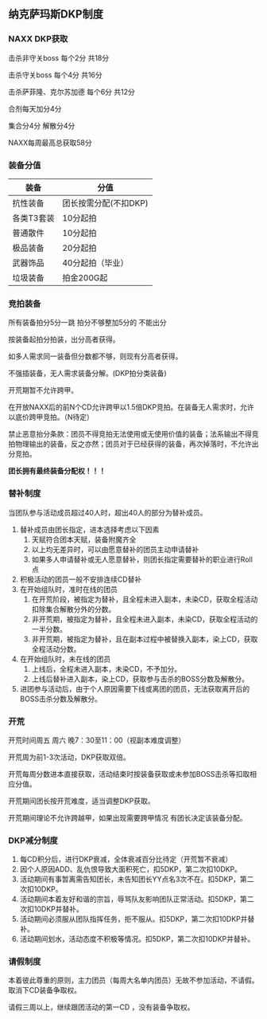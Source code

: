 ## 纳克萨玛斯DKP制度


### NAXX DKP获取

击杀非守关boss 每个2分 共18分

击杀守关boss 每个4分 共16分

击杀萨菲隆、克尔苏加德 每个6分 共12分

合剂每天加分4分 

集合分4分 解散分4分 

NAXX每周最高总获取58分

### 装备分值 

|装备|分值|
|---|---|
|抗性装备|团长按需分配(不扣DKP)|
|各类T3套装|10分起拍| 
|普通散件|10分起拍|
|极品装备|20分起拍|
|武器饰品|40分起拍（毕业）|
|垃圾装备|拍金200G起|

### 竞拍装备

所有装备拍分5分一跳 拍分不够整加5分的 不能出分

按装备起拍分拍装，出分高者获得。 

如多人需求同一装备但分数都不够，则现有分高者获得。 

不强插装备，无人需求装备分解。(DKP拍分类装备)

开荒期暂不允许跨甲。

在开放NAXX后的前N个CD允许跨甲以1.5倍DKP竞拍。在装备无人需求时，允许以底价跨甲竞拍。（N待定）

禁止恶意抬分条款：团员不得竞拍无法使用或无使用价值的装备；法系输出不得竞拍物理输出的装备，反之亦然；团员对于已经获得的装备，再次掉落时，不允许出分竞拍。

**团长拥有最终装备分配权！！！**

### 替补制度

当团队参与活动成员超过40人时，超出40人的部分为替补成员。

1. 替补成员由团长指定，进本选择考虑以下因素
    1. 天赋符合团本天赋，装备附魔齐全
    2. 以上均无差异时，可以由愿意替补的团员主动申请替补
    2. 如果多人申请替补或无人愿意替补，则团长指定需要替补的职业进行Roll点
2. 积极活动的团员一般不安排连续CD替补
3. 在开始组队时，准时在线的团员
   1. 在开荒阶段，被指定为替补，且全程未进入副本，未染CD，获取全程活动扣除集合解散分外的分数。
   2. 非开荒期，被指定为替补，且全程未进入副本，未染CD，获取全程活动的一半分数。
   3. 非开荒期，被指定为替补，且在副本过程中被替换入副本，染上CD，获取全程活动分数。
4. 在开始组队时，未在线的团员
   1. 上线后，全程未进入副本，未染CD，不予加分。
   2. 上线后替补进入副本，染上CD，获取参与击杀的BOSS分数及解散分。
5. 进团参与活动后，由于个人原因需要下线或离团的团员，无法获取离开后的BOSS击杀分数及解散分。

### 开荒

开荒时间周五 周六 晚7：30至11：00（视副本难度调整）

开荒周为前1-3次活动，DKP获取双倍。

开荒每周分数进本直接获取，活动结束时按装备获取或未参加BOSS击杀等扣取相应分值。

开荒期间团长按开荒难度，适当调整DKP获取。

开荒期间理论不允许跨越甲，如果出现需要跨甲情况 有团长决定该装备分配。

### DKP减分制度

1. 每CD积分后，进行DKP衰减，全体衰减百分比待定（开荒暂不衰减）
2. 因个人原因ADD、乱仇恨导致大面积死亡，扣5DKP，第二次扣10DKP。
3. 活动期间有事暂离需告知团长，未告知团长YY点名3次不在。扣5DKP，第二次扣10DKP。
4. 活动期间本着友好和谐的宗旨，辱骂队友影响团队正常活动。扣5DKP，第二次扣10DKP并替补。
5. 活动期间必须服从团队指挥任务，拒不服从。扣5DKP，第二次扣10DKP并替补。
6. 活动期间划水，活动态度不积极等情况。扣5DKP，第二次扣10DKP并替补。

### 请假制度

本着彼此尊重的原则，主力团员（每周大名单内团员）无故不参加活动，不请假。取消下CD装备争取权。

请假三周以上，继续跟团活动的第一CD ，没有装备争取权。


